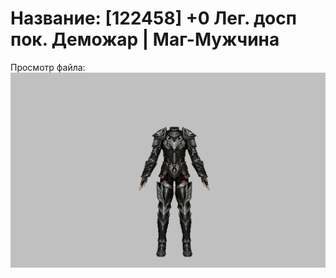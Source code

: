 # Название: [122458] +0 Лег. досп пок. Деможар | Маг-Мужчина

Просмотр файла:
![p040034.png](p040034.png)